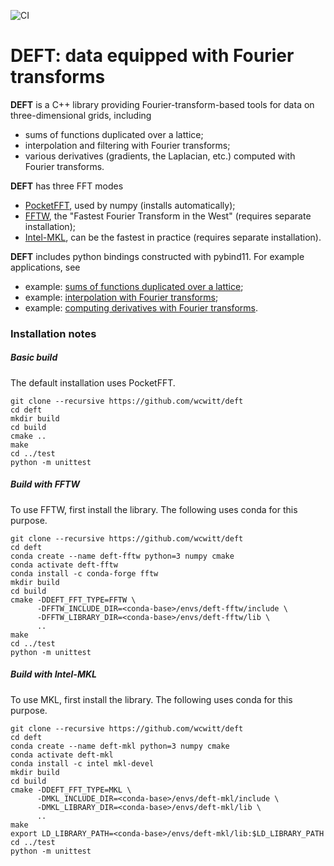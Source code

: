 ![CI](https://github.com/wcwitt/deft/workflows/CI/badge.svg)
# DEFT: data equipped with Fourier transforms

**DEFT** is a C++ library providing Fourier-transform-based tools for data on three-dimensional grids, including

  * sums of functions duplicated over a lattice;
  * interpolation and filtering with Fourier transforms;
  * various derivatives (gradients, the Laplacian, etc.) computed with Fourier transforms.

**DEFT** has three FFT modes

  * [PocketFFT](https://gitlab.mpcdf.mpg.de/mtr/pocketfft/-/tree/cpp), used by numpy (installs automatically);
  * [FFTW](http://www.fftw.org/), the "Fastest Fourier Transform in the West" (requires separate installation);
  * [Intel-MKL](https://software.intel.com/content/www/us/en/develop/tools/oneapi/components/onemkl.html), can be the fastest in practice (requires separate installation).

**DEFT** includes python bindings constructed with pybind11. For example applications, see

  * example: [sums of functions duplicated over a lattice](https://nbviewer.jupyter.org/github/wcwitt/deft/blob/master/example/sum-over-lattice.ipynb);
  * example: [interpolation with Fourier transforms](https://nbviewer.jupyter.org/github/wcwitt/deft/blob/master/example/interpolate.ipynb);
  * example: [computing derivatives with Fourier transforms](https://nbviewer.jupyter.org/github/wcwitt/deft/blob/master/example/derivatives.ipynb).
  
### Installation notes

##### Basic build

The default installation uses PocketFFT.
 
```
git clone --recursive https://github.com/wcwitt/deft
cd deft
mkdir build
cd build
cmake ..
make
cd ../test
python -m unittest
```

##### Build with FFTW

To use FFTW, first install the library. The following uses conda for this purpose.

```
git clone --recursive https://github.com/wcwitt/deft
cd deft
conda create --name deft-fftw python=3 numpy cmake
conda activate deft-fftw
conda install -c conda-forge fftw
mkdir build
cd build
cmake -DDEFT_FFT_TYPE=FFTW \
      -DFFTW_INCLUDE_DIR=<conda-base>/envs/deft-fftw/include \
      -DFFTW_LIBRARY_DIR=<conda-base>/envs/deft-fftw/lib \
      ..
make
cd ../test
python -m unittest
```

##### Build with Intel-MKL

To use MKL, first install the library. The following uses conda for this purpose.

```
git clone --recursive https://github.com/wcwitt/deft
cd deft
conda create --name deft-mkl python=3 numpy cmake
conda activate deft-mkl
conda install -c intel mkl-devel
mkdir build
cd build
cmake -DDEFT_FFT_TYPE=MKL \
      -DMKL_INCLUDE_DIR=<conda-base>/envs/deft-mkl/include \
      -DMKL_LIBRARY_DIR=<conda-base>/envs/deft-mkl/lib \
      ..
make
export LD_LIBRARY_PATH=<conda-base>/envs/deft-mkl/lib:$LD_LIBRARY_PATH
cd ../test
python -m unittest
```
